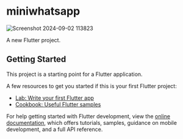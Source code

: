 # miniwhatsapp
![Screenshot 2024-09-02 113823](https://github.com/user-attachments/assets/3f5f2a9b-de36-4ef2-becd-c4d9c3e57a50)

A new Flutter project.

## Getting Started

This project is a starting point for a Flutter application.

A few resources to get you started if this is your first Flutter project:

- [Lab: Write your first Flutter app](https://docs.flutter.dev/get-started/codelab)
- [Cookbook: Useful Flutter samples](https://docs.flutter.dev/cookbook)

For help getting started with Flutter development, view the
[online documentation](https://docs.flutter.dev/), which offers tutorials,
samples, guidance on mobile development, and a full API reference.
